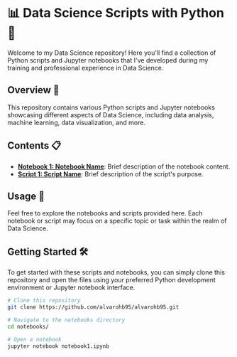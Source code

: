 # 📊 Data Science Scripts with Python 🐍

Welcome to my Data Science repository! Here you'll find a collection of Python scripts and Jupyter notebooks that I've developed during my training and professional experience in Data Science.

## Overview 🌟

This repository contains various Python scripts and Jupyter notebooks showcasing different aspects of Data Science, including data analysis, machine learning, data visualization, and more.

## Contents 📋

- **[Notebook 1: Notebook Name](notebooks/notebook1.ipynb)**: Brief description of the notebook content.
- **[Script 1: Script Name](scripts/script1.py)**: Brief description of the script's purpose.

## Usage 🚀

Feel free to explore the notebooks and scripts provided here. Each notebook or script may focus on a specific topic or task within the realm of Data Science.

## Getting Started 🛠️

To get started with these scripts and notebooks, you can simply clone this repository and open the files using your preferred Python development environment or Jupyter notebook interface.

```bash
# Clone this repository
git clone https://github.com/alvarohb95/alvarohb95.git

# Navigate to the notebooks directory
cd notebooks/

# Open a notebook
jupyter notebook notebook1.ipynb
